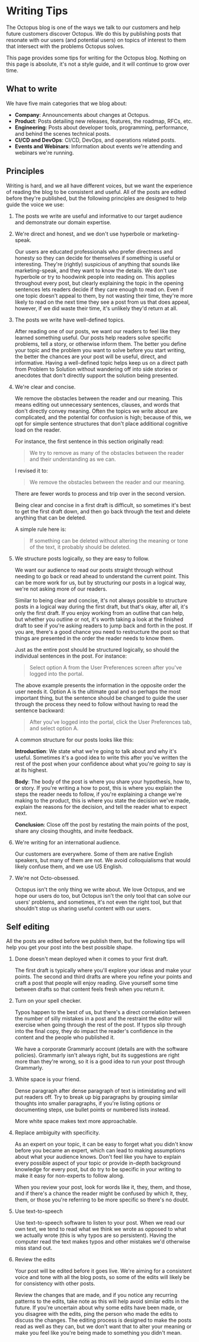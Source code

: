 # Writing Tips

The Octopus blog is one of the ways we talk to our customers and help future customers discover Octopus. We do this by publishing posts that resonate with our users (and potential users) on topics of interest to them that intersect with the problems Octopus solves.

This page provides some tips for writing for the Octopus blog. Nothing on this page is absolute, it's not a style guide, and it will continue to grow over time.

## What to write

We have five main categories that we blog about:

- **Company**: Announcements about changes at Octopus.
- **Product**: Posts detailing new releases, features, the roadmap, RFCs, etc.
- **Engineering**: Posts about developer tools, programming, performance, and behind the scenes technical posts.
- **CI/CD and DevOps**: CI/CD, DevOps, and operations related posts.
- **Events and Webinars**: Information about events we're attending and webinars we're running.

## Principles

Writing is hard, and we all have different voices, but we want the experience of reading the blog to be consistent and useful. All of the posts are edited before they're published, but the following principles are designed to help guide the voice we use:

1. The posts we write are useful and informative to our target audience and demonstrate our domain expertise.

1. We're direct and honest, and we don't use hyperbole or marketing-speak.

    Our users are educated professionals who prefer directness and honesty so they can decide for themselves if something is useful or interesting. They're (rightly) suspicious of anything that sounds like marketing-speak, and they want to know the details. We don't use hyperbole or try to hoodwink people into reading on. This applies throughout every post, but clearly explaining the topic in the opening sentences lets readers decide if they care enough to read on. Even if one topic doesn't appeal to them, by not wasting their time, they're more likely to read on the next time they see a post from us that does appeal, however, if we did waste their time, it's unlikely they'd return at all.

1. The posts we write have well-defined topics.

    After reading one of our posts, we want our readers to feel like they learned something useful. Our posts help readers solve specific problems, tell a story, or otherwise inform them. The better you define your topic and the problem you want to solve before you start writing, the better the chances are your post will be useful, direct, and informative. Having a well-defined topic helps keep us on a direct path from Problem to Solution without wandering off into side stories or anecdotes that don't directly support the solution being presented.

1. We're clear and concise.

    We remove the obstacles between the reader and our meaning. This means editing out unnecessary sentences, clauses, and words that don't directly convey meaning. Often the topics we write about are complicated, and the potential for confusion is high; because of this, we opt for simple sentence structures that don't place additional cognitive load on the reader.

    For instance, the first sentence in this section originally read:

    > We try to remove as many of the obstacles between the reader and their understanding as we can.

    I revised it to:

    > We remove the obstacles between the reader and our meaning.

    There are fewer words to process and trip over in the second version.

    Being clear and concise in a first draft is difficult, so sometimes it's best to get the first draft down, and then go back through the text and delete anything that can be deleted.

    A simple rule here is:

    > If something can be deleted without altering the meaning or tone of the text, it probably should be deleted.

1. We structure posts logically, so they are easy to follow.

    We want our audience to read our posts straight through without needing to go back or read ahead to understand the current point. This can be more work for us, but by structuring our posts in a logical way, we're not asking more of our readers.

    Similar to being clear and concise, it's not always possible to structure posts in a logical way during the first draft, but that's okay, after all, it's only the first draft. If you enjoy working from an outline that can help, but whether you outline or not, it's worth taking a look at the finished draft to see if you're asking readers to jump back and forth in the post. If you are, there's a good chance you need to restructure the post so that things are presented in the order the reader needs to know them.

    Just as the entire post should be structured logically, so should the individual sentences in the post. For instance:

    > Select option A from the User Preferences screen after you've logged into the portal.

    The above example presents the information in the opposite order the user needs it. Option A is the ultimate goal and so perhaps the most important thing, but the sentence should be changed to guide the user through the process they need to follow without having to read the sentence backward:

    > After you've logged into the portal, click the User Preferences tab, and select option A.

    A common structure for our posts looks like this:

    **Introduction**: We state what we're going to talk about and why it's useful. Sometimes it's a good idea to write this after you've written the rest of the post when your confidence about what you're *going* to say is at its highest.

    **Body**: The body of the post is where you share your hypothesis, how to, or story. If you're writing a how to post, this is where you explain the steps the reader needs to follow, if you're explaining a change we're making to the product, this is where you state the decision we've made, explain the reasons for the decision, and tell the reader what to expect next.

    **Conclusion**: Close off the post by restating the main points of the post, share any closing thoughts, and invite feedback.

1. We're writing for an international audience.

    Our customers are everywhere. Some of them are native English speakers, but many of them are not. We avoid colloquialisms that would likely confuse them, and we use US English.

1. We're not Octo-obsessed.

    Octopus isn't the only thing we write about. We love Octopus, and we hope our users do too, but Octopus isn't the only tool that can solve our users' problems, and sometimes, it's not even the right tool, but that shouldn't stop us sharing useful content with our users.

## Self editing

All the posts are edited before we publish them, but the following tips will help you get your post into the best possible shape.

1. Done doesn't mean deployed when it comes to your first draft.

   The first draft is typically where you'll explore your ideas and make your points. The second and third drafts are where you refine your points and craft a post that people will enjoy reading. Give yourself some time between drafts so that content feels fresh when you return it.

1. Turn on your spell checker.

   Typos happen to the best of us, but there's a direct correlation between the number of silly mistakes in a post and the restraint the editor will exercise when going through the rest of the post. If typos slip through into the final copy, they do impact the reader's confidence in the content and the people who published it.

   We have a corporate Grammarly account (details are with the software policies). Grammarly isn't always right, but its suggestions are right more than they're wrong, so it is a good idea to run your post through Grammarly.

1. White space is your friend.

   Dense paragraph after dense paragraph of text is intimidating and will put readers off. Try to break up big paragraphs by grouping similar thoughts into smaller paragraphs, if you're listing options or documenting steps, use bullet points or numbered lists instead.

   More white space makes text more approachable.

1. Replace ambiguity with specificity.

   As an expert on your topic, it can be easy to forget what you didn't know before you became an expert, which can lead to making assumptions about what your audience knows. Don't feel like you have to explain every possible aspect of your topic or provide in-depth background knowledge for every post, but do try to be specific in your writing to make it easy for non-experts to follow along.

   When you review your post, look for words like it, they, them, and those, and if there's a chance the reader might be confused by which it, they, them, or those you're referring to be more specific so there's no doubt.

1. Use text-to-speech

   Use text-to-speech software to listen to your post. When we read our own text, we tend to read what we think we wrote as opposed to what we actually wrote (this is why typos are so persistent). Having the computer read the text makes typos and other mistakes we'd otherwise miss stand out.

1. Review the edits

    Your post will be edited before it goes live. We're aiming for a consistent voice and tone with all the blog posts, so some of the edits will likely be for consistency with other posts.

    Review the changes that are made, and if you notice any recurring patterns to the edits, take note as this will help avoid similar edits in the future. If you're uncertain about why some edits have been made, or you disagree with the edits, ping the person who made the edits to discuss the changes. The editing process is designed to make the posts read as well as they can, but we don't want that to alter your meaning or make you feel like you're being made to something you didn't mean.
